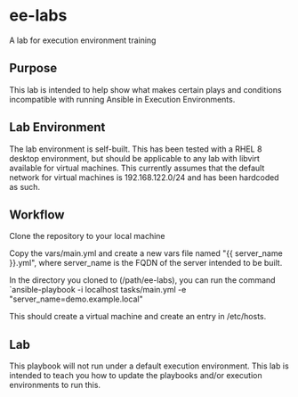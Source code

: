 # ee-labs
A lab for execution environment training

## Purpose
This lab is intended to help show what makes certain plays and conditions incompatible with running Ansible in Execution Environments.

## Lab Environment
The lab environment is self-built. This has been tested with a RHEL 8 desktop environment, but should be applicable to any lab with libvirt available for virtual machines.  This currently assumes that the default network for virtual machines is 192.168.122.0/24 and has been hardcoded as such.

## Workflow
Clone the repository to your local machine

Copy the vars/main.yml and create a new vars file named "{{ server_name }}.yml", where server_name is the FQDN of the server intended to be built.

In the directory you cloned to (/path/ee-labs), you can run the command
`ansible-playbook -i localhost tasks/main.yml -e "server_name=demo.example.local"

This should create a virtual machine and create an entry in /etc/hosts.

## Lab

This playbook will not run under a default execution environment. This lab is intended to teach you how to update the playbooks and/or execution environments to run this.